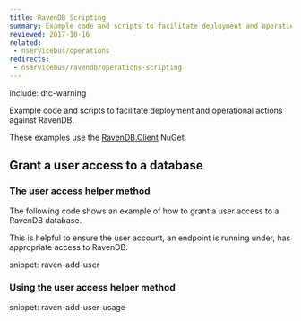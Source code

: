 ```yaml
---
title: RavenDB Scripting
summary: Example code and scripts to facilitate deployment and operational actions against RavenDB.
reviewed: 2017-10-16
related:
 - nservicebus/operations
redirects:
 - nservicebus/ravendb/operations-scripting
---
```


include: dtc-warning

Example code and scripts to facilitate deployment and operational actions against RavenDB.

These examples use the [RavenDB.Client](https://www.nuget.org/packages/RavenDB.Client/) NuGet.


## Grant a user access to a database


### The user access helper method

The following code shows an example of how to grant a user access to a RavenDB database.

This is helpful to ensure the user account, an endpoint is running under, has appropriate access to RavenDB.

snippet: raven-add-user


### Using the user access helper method

snippet: raven-add-user-usage
